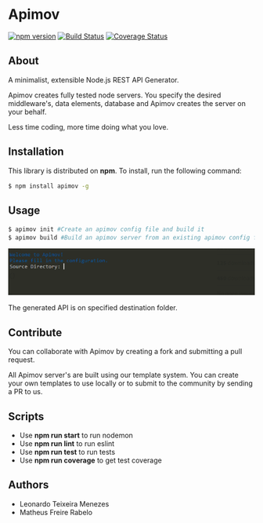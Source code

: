 # Apimov

[![npm version](https://badge.fury.io/js/apimov.svg)](https://badge.fury.io/js/apimov) [![Build Status](https://travis-ci.org/matheusrabelo/Apimov.svg?branch=master)](https://travis-ci.org/matheusrabelo/Apimov) [![Coverage Status](https://coveralls.io/repos/github/matheusrabelo/Apimov/badge.svg?branch=master)](https://coveralls.io/github/matheusrabelo/Apimov?branch=master)

## About

A minimalist, extensible Node.js REST API Generator.

Apimov creates fully tested node servers. You specify the desired middleware's, data elements, database and Apimov creates the server on your behalf.

Less time coding, more time doing what you love.  


## Installation

This library is distributed on **npm**. To install, run the following command:

``` bash
$ npm install apimov -g
```

## Usage

```bash
$ apimov init #Create an apimov config file and build it
$ apimov build #Build an apimov server from an existing apimov config file
```

![Usage](usage.gif)

The generated API is on specified destination folder.

## Contribute
You can collaborate with Apimov by creating a fork and submitting a pull request.

All Apimov server's are built using our template system. You can create your own templates to use locally or to submit to the community by sending a PR to us.

## Scripts
- Use **npm run start** to run nodemon
- Use **npm run lint** to run eslint
- Use **npm run test** to run tests
- Use **npm run coverage** to get test coverage

## Authors
- Leonardo Teixeira Menezes
- Matheus Freire Rabelo
